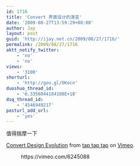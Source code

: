 ```yaml
---
id: 1716
title: 'Convert 界面设计的演变'
date: '2009-08-27T13:59:29+08:00'
author: Jay
layout: post
guid: 'http://ijay.net.cn/2009/08/27/1716/'
permalink: /2009/08/27/1716
aktt_notify_twitter:
    - 'no'
    - 'no'
views:
    - '3100'
shorturl:
    - 'http://goo.gl/OKocn'
duoshuo_thread_id:
    - '6.3356044184188E+18'
dsq_thread_id:
    - '4546949217'
posturl_add_url:
    - 'yes'
---
```


<!-- wp:paragraph -->
<p>值得揣摩一下</p>
<!-- /wp:paragraph -->

<!-- wp:paragraph -->
<p><a href="https://vimeo.com/6245088">Convert Design Evolution</a> from <a href="http://vimeo.com/taptaptap">tap tap tap</a> on <a href="http://vimeo.com">Vimeo</a>.</p>
<!-- /wp:paragraph -->

<!-- wp:embed {"url":"https://vimeo.com/6245088","type":"video","providerNameSlug":"vimeo","responsive":true} -->
<figure class="wp-block-embed is-type-video is-provider-vimeo wp-block-embed-vimeo"><div class="wp-block-embed__wrapper">
https://vimeo.com/6245088
</div></figure>
<!-- /wp:embed -->